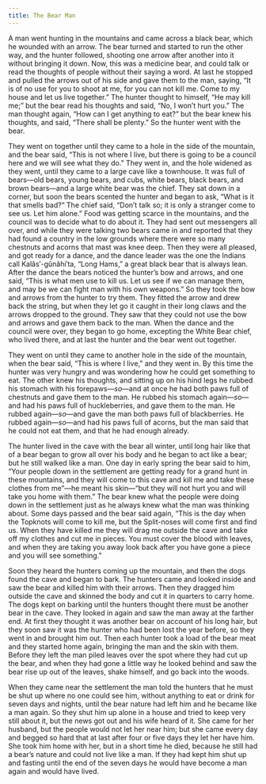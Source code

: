 ```yaml
---
title: The Bear Man
---
```


A man went hunting in the mountains and came across a black bear, which he wounded with an arrow. The bear turned and started to run the other way, and the hunter followed, shooting one arrow after another into it without bringing it down. Now, this was a medicine bear, and could talk or read the thoughts of people without their saying a word. At last he stopped and pulled the arrows out of his side and gave them to the man, saying, “It is of no use for you to shoot at me, for you can not kill me. Come to my house and let us live together.” The hunter thought to himself, “He may kill me;” but the bear read his thoughts and said, “No, I won’t hurt you.” The man thought again, “How can I get anything to eat?” but the bear knew his thoughts, and said, “There shall be plenty.” So the hunter went with the bear.

They went on together until they came to a hole in the side of the mountain, and the bear said, “This is not where I live, but there is going to be a council here and we will see what they do.” They went in, and the hole widened as they went, until they came to a large cave like a townhouse. It was full of bears—old bears, young bears, and cubs, white bears, black bears, and brown bears—and a large white bear was the chief. They sat down in a corner, but soon the bears scented the hunter and began to ask, “What is it that smells bad?” The chief said, “Don’t talk so; it is only a stranger come to see us. Let him alone.” Food was getting scarce in the mountains, and the council was to decide what to do about it. They had sent out messengers all over, and while they were talking two bears came in and reported that they had found a country in the low grounds where there were so many chestnuts and acorns that mast was knee deep. Then they were all pleased, and got ready for a dance, and the dance leader was the one the Indians call Kalâs′-gûnăhi′ta, “Long Hams,” a great black bear that is always lean. After the dance the bears noticed the hunter’s bow and arrows, and one said, “This is what men use to kill us. Let us see if we can manage them, and may be we can fight man with his own weapons.” So they took the bow and arrows from the hunter to try them. They fitted the arrow and drew back the string, but when they let go it caught in their long claws and the arrows dropped to the ground. They saw that they could not use the bow and arrows and gave them back to the man. When the dance and the council were over, they began to go home, excepting the White Bear chief, who lived there, and at last the hunter and the bear went out together.

They went on until they came to another hole in the side of the mountain, when the bear said, “This is where I live,” and they went in. By this time the hunter was very hungry and was wondering how he could get something to eat. The other knew his thoughts, and sitting up on his hind legs he rubbed his stomach with his forepaws—_so_—and at once he had both paws full of chestnuts and gave them to the man. He rubbed his stomach again—_so_—and had his paws full of huckleberries, and gave them to the man. He rubbed again—_so_—and gave the man both paws full of blackberries. He rubbed again—_so_—and had his paws full of acorns, but the man said that he could not eat them, and that he had enough already.

The hunter lived in the cave with the bear all winter, until long hair like that of a bear began to grow all over his body and he began to act like a bear; but he still walked like a man. One day in early spring the bear said to him, “Your people down in the settlement are getting ready for a grand hunt in these mountains, and they will come to this cave and kill me and take these clothes from me”—he meant his skin—“but they will not hurt you and will take you home with them.” The bear knew what the people were doing down in the settlement just as he always knew what the man was thinking about. Some days passed and the bear said again, “This is the day when the Topknots will come to kill me, but the Split-noses will come first and find us. When they have killed me they will drag me outside the cave and take off my clothes and cut me in pieces. You must cover the blood with leaves, and when they are taking you away look back after you have gone a piece and you will see something.”

Soon they heard the hunters coming up the mountain, and then the dogs found the cave and began to bark. The hunters came and looked inside and saw the bear and killed him with their arrows. Then they dragged him outside the cave and skinned the body and cut it in quarters to carry home. The dogs kept on barking until the hunters thought there must be another bear in the cave. They looked in again and saw the man away at the farther end. At first they thought it was another bear on account of his long hair, but they soon saw it was the hunter who had been lost the year before, so they went in and brought him out. Then each hunter took a load of the bear meat and they started home again, bringing the man and the skin with them. Before they left the man piled leaves over the spot where they had cut up the bear, and when they had gone a little way he looked behind and saw the bear rise up out of the leaves, shake himself, and go back into the woods.

When they came near the settlement the man told the hunters that he must be shut up where no one could see him, without anything to eat or drink for seven days and nights, until the bear nature had left him and he became like a man again. So they shut him up alone in a house and tried to keep very still about it, but the news got out and his wife heard of it. She came for her husband, but the people would not let her near him; but she came every day and begged so hard that at last after four or five days they let her have him. She took him home with her, but in a short time he died, because he still had a bear’s nature and could not live like a man. If they had kept him shut up and fasting until the end of the seven days he would have become a man again and would have lived.
